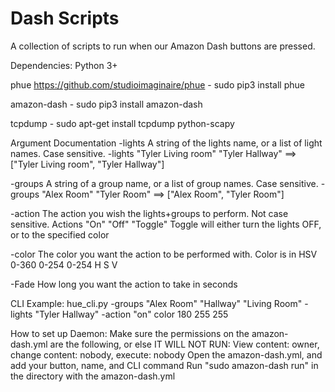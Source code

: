 # Dash Scripts

A collection of scripts to run when our Amazon Dash buttons are pressed.

Dependencies:
Python 3+


phue https://github.com/studioimaginaire/phue
    - sudo pip3 install phue

amazon-dash
    - sudo pip3 install amazon-dash

tcpdump
    - sudo apt-get install tcpdump python-scapy


Argument Documentation
-lights
    A string of the lights name, or a list of light names. Case sensitive.
    -lights "Tyler Living room" "Tyler Hallway" ==> ["Tyler Living room", "Tyler Hallway"]

-groups
    A string of a group name, or a list of group names. Case sensitive.
    -groups "Alex Room" "Tyler Room" ==> ["Alex Room", "Tyler Room"]

-action
    The action you wish the lights+groups to perform. Not case sensitive.
    Actions
        "On"
        "Off"
        "Toggle"    Toggle will either turn the lights OFF, or to the specified color

-color
    The color you want the action to be performed with. Color is in HSV
    0-360  0-254 0-254
      H       S     V
 
-Fade
    How long you want the action to take in seconds


CLI Example:
hue_cli.py -groups "Alex Room" "Hallway" "Living Room" -lights "Tyler Hallway" -action "on" color 180 255 255

How to set up Daemon:
Make sure the permissions on the amazon-dash.yml are the following, or else IT WILL NOT RUN: View content: owner, change content: nobody, execute: nobody
Open the amazon-dash.yml, and add your button, name, and CLI command
Run "sudo amazon-dash run" in the directory with the amazon-dash.yml

